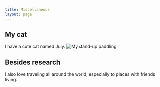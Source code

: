 ```yaml
---
title: Miscellaneous
layout: page
---   
```


## My cat
I have a cute cat named July.
![My stand-up paddling](./images/2231667367623_.pic_hd.jpg)


## Besides research


I also love traveling all around the world, especially to places with friends living.


